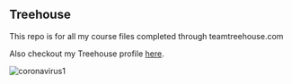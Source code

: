 ## Treehouse

This repo is for all my course files completed through teamtreehouse.com

Also checkout my Treehouse profile [here](https://teamtreehouse.com/khotsolibe).

![coronavirus1](https://user-images.githubusercontent.com/70663862/92332905-e8149600-f04e-11ea-9330-d3d77c16af34.jpg)

